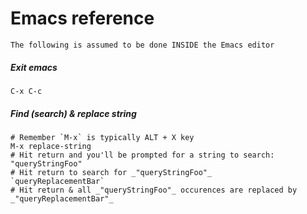 # Emacs reference

`The following is assumed to be done INSIDE the Emacs editor`

##### Exit emacs
```shell
C-x C-c
```

##### Find (search) & replace string
```shell
# Remember `M-x` is typically ALT + X key
M-x replace-string
# Hit return and you'll be prompted for a string to search: 
"queryStringFoo" 
# Hit return to search for _"queryStringFoo"_ 
`queryReplacementBar` 
# Hit return & all _"queryStringFoo"_ occurences are replaced by _"queryReplacementBar"_ 

```
<!-- Remember, ```` needs to be at the end of all the shell stuff -->
